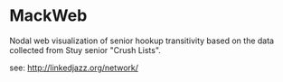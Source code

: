 MackWeb
=======

Nodal web visualization of senior hookup transitivity based on the data collected from Stuy senior "Crush Lists".

see: http://linkedjazz.org/network/